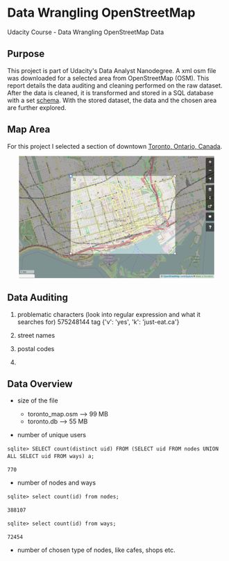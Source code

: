 # Data Wrangling OpenStreetMap
Udacity Course - Data Wrangling OpenStreetMap Data

## Purpose
This project is part of Udacity's Data Analyst Nanodegree. A xml osm file was downloaded for a selected area from OpenStreetMap (OSM). This report details the data auditing and cleaning performed on the raw dataset. After the data is cleaned, it is transformed and stored in a SQL database with a set [schema](https://github.com/ian-whitestone/datawranglingopenstreetmap/blob/master/toronto_db_schema.sql). With the stored dataset, the data and the chosen area are further explored.

## Map Area

For this project I selected a section of downtown [Toronto, Ontario, Canada](http://www.openstreetmap.org/export#map=13/43.6561/-79.3903).

<p align="center">
  <img src=images/toronto_area.png alt="toronto_area" style="width: 450px;" style="height: 450px;" />
</p>


## Data Auditing
1) problematic characters
(look into regular expression and what it searches for)
575248144 tag {'v': 'yes', 'k': 'just-eat.ca'}

2) street names

3) postal codes

4)

## Data Overview

* size of the file
  + toronto_map.osm --> 99 MB
  + toronto.db      --> 55 MB

* number of unique users

`sqlite> SELECT count(distinct uid) FROM (SELECT uid FROM nodes UNION ALL SELECT uid FROM ways) a;`

`770`

* number of nodes and ways

`sqlite> select count(id) from nodes;`

`388107`

`sqlite> select count(id) from ways;`

`72454`

* number of chosen type of nodes, like cafes, shops etc.
